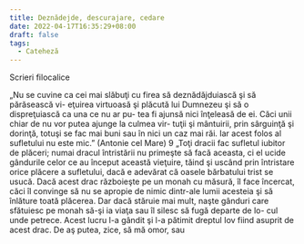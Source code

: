 ```yaml
---
title: Deznădejde, descurajare, cedare 
date: 2022-04-17T16:35:29+08:00
draft: false
tags:
  - Cateheză
---
```

Scrieri filocalice 

„Nu se cuvine ca cei mai slăbuţi cu firea să deznădăjduiască şi să părăsească vi- eţuirea virtuoasă şi plăcută lui Dumnezeu şi să o dispreţuiască ca una ce nu ar pu- tea fi ajunsă nici înţeleasă de ei. Căci unii chiar de nu vor putea ajunge la culmea vir- tuţii şi mântuirii, prin sârguinţă şi dorinţă, totuşi se fac mai buni sau în nici un caz mai răi. Iar acest folos al sufletului nu este mic.” (Antonie cel Mare) 9 „Toţi dracii fac sufletul iubitor de plăceri; numai dracul întristării nu primeşte să facă aceasta, ci el ucide gândurile celor ce au început această vieţuire, tăind şi uscând prin întristare orice plăcere a sufletului, dacă e adevărat că oasele bărbatului trist se usucă. Dacă acest drac războieşte pe un monah cu măsură, îl face încercat, căci îl convinge să nu se apropie de nimic dintr-ale lumii acesteia şi să înlăture toată plăcerea. Dar dacă stăruie mai mult, naşte gânduri care sfătuiesc pe monah să-şi ia viaţa sau îl silesc să fugă departe de lo- cul unde petrece. Acest lucru l-a gândit şi l-a pătimit dreptul Iov fiind asuprit de acest drac. De aş putea, zice, să mă omor, sau